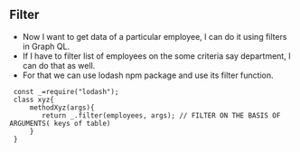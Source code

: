 ## Filter ## 
- Now I want to get data of a particular employee, I can do it using filters in Graph QL.
- If I have to filter list of employees on the some criteria say department, I can do that as well.
- For that we can use lodash npm package and use its filter function.
```
 const _=require("lodash");
 class xyz{
     methodXyz(args){
        return _.filter(employees, args); // FILTER ON THE BASIS OF ARGUMENTS( keys of table)
     }
 }
```